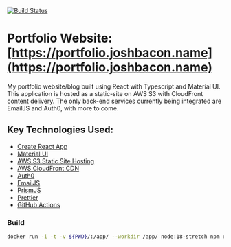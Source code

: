 [![Build Status](https://api.travis-ci.com/jbacon/portfolio-website.svg?branch=main)](https://api.travis-ci.com/jbacon/portfolio-website.svg?branch=main)

# Portfolio Website: [https://portfolio.joshbacon.name](https://portfolio.joshbacon.name)

My portfolio website/blog built using React with Typescript and Material UI. This application is hosted as a static-site on AWS S3 with CloudFront content delivery. The only back-end services currently being integrated are EmailJS and Auth0, with more to come.

## Key Technologies Used:

- [Create React App](https://reactjs.org/docs/create-a-new-react-app.html)
- [Material UI](https://mui.com/)
- [AWS S3 Static Site Hosting](https://aws.amazon.com/getting-started/hands-on/host-static-website/)
- [AWS CloudFront CDN](https://www.amazonaws.cn/en/cloudfront/)
- [Auth0](https://auth0.com/)
- [EmailJS](https://www.emailjs.com/)
- [PrismJS](https://prismjs.com/)
- [Prettier](https://prettier.io/docs/en/install.html)
- [GitHub Actions](https://github.com/features/actions)

### Build

```bash
docker run -i -t -v ${PWD}/:/app/ --workdir /app/ node:18-stretch npm run-script build
```
